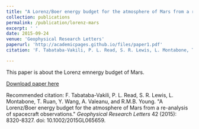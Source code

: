 ```yaml
---
title: "A Lorenz/Boer energy budget for the atmosphere of Mars from a reanalysis of spacecraft observations"
collection: publications
permalink: /publication/lorenz-mars
excerpt: ' '
date: 2015-09-24
venue: 'Geophysical Research Letters'
paperurl: 'http://academicpages.github.io/files/paper1.pdf'
citation: 'F. Tabataba-Vakili, P. L. Read, S. R. Lewis, L. Montabone, T. Ruan, Y. Wang, A. Valeanu, and R.M.B. Young. &quotA Lorenz/Boer energy budget for the atmosphere of Mars from a re-analysis of spacecraft observations.&quot <i>Geophysical Research Letters</i> 42 (2015): 8320-8327. doi: 10.1002/2015GL065659.'

---
```

This paper is about the Lorenz emnergy budget of Mars.

[Download paper here](http://academicpages.github.io/files/paper1.pdf)

Recommended citation: F. Tabataba-Vakili, P. L. Read, S. R. Lewis, L. Montabone, T. Ruan, Y. Wang, A. Valeanu, and R.M.B. Young. "A Lorenz/Boer energy budget for the atmosphere of Mars from a re-analysis of spacecraft observations." <i>Geophysical Research Letters</i> 42 (2015): 8320-8327. doi: 10.1002/2015GL065659.
